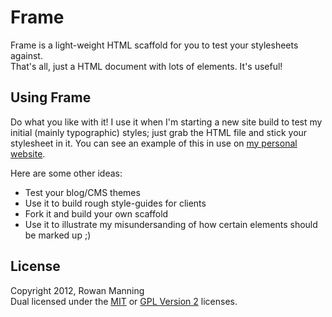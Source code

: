 
Frame
=====

Frame is a light-weight HTML scaffold for you to test your stylesheets against.  
That's all, just a HTML document with lots of elements. It's useful!


Using Frame
-----------

Do what you like with it! I use it when I'm starting a new site build to test my initial (mainly typographic) styles; just grab the HTML file and stick your stylesheet in it. You can see an example of this in use on [my personal website][rowan].

Here are some other ideas:

 * Test your blog/CMS themes
 * Use it to build rough style-guides for clients
 * Fork it and build your own scaffold
 * Use it to illustrate my misundersanding of how certain elements should be marked up ;)


License
-------

Copyright 2012, Rowan Manning  
Dual licensed under the [MIT][mit] or [GPL Version 2][gpl2] licenses.


[gpl2]: http://opensource.org/licenses/gpl-2.0.php
[mit]: http://opensource.org/licenses/mit-license.php
[rowan]: http://rowanmanning.co.uk/styleguide
